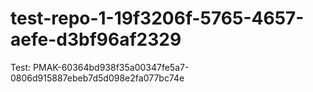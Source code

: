 # test-repo-1-19f3206f-5765-4657-aefe-d3bf96af2329
Test: PMAK-60364bd938f35a00347fe5a7-0806d915887ebeb7d5d098e2fa077bc74e
